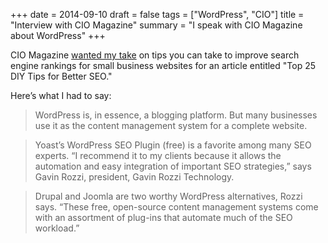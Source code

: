 +++
date = 2014-09-10
draft = false
tags = ["WordPress", "CIO"]
title = "Interview with CIO Magazine"
summary = "I speak with CIO Magazine about WordPress"
+++

CIO Magazine [wanted my take](https://www.cio.com/article/2460827/search/seo-sem-top-25-diy-tips-for-better-seo.html) on tips you can take to improve search engine rankings for small business websites for an article entitled "Top 25 DIY Tips for Better SEO."

Here’s what I had to say:

>WordPress is, in essence, a blogging platform. But many businesses use it as the content management system for a complete website.

>Yoast’s WordPress SEO Plugin (free) is a favorite among many SEO experts. “I recommend it to my clients because it allows the automation and easy integration of important SEO strategies,” says Gavin Rozzi, president, Gavin Rozzi Technology.

>Drupal and Joomla are two worthy WordPress alternatives, Rozzi says. “These free, open-source content management systems come with an assortment of plug-ins that automate much of the SEO workload.”
